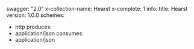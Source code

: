 swagger: "2.0"
x-collection-name: Hearst
x-complete: 1
info:
  title: Hearst
  version: 1.0.0
schemes:
- http
produces:
- application/json
consumes:
- application/json